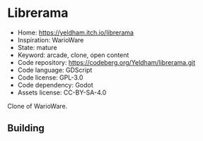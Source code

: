# Librerama

- Home: https://yeldham.itch.io/librerama
- Inspiration: WarioWare
- State: mature
- Keyword: arcade, clone, open content
- Code repository: https://codeberg.org/Yeldham/librerama.git
- Code language: GDScript
- Code license: GPL-3.0
- Code dependency: Godot
- Assets license: CC-BY-SA-4.0

Clone of WarioWare.

## Building
